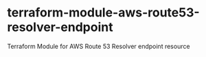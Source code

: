 # terraform-module-aws-route53-resolver-endpoint
Terraform Module for AWS Route 53 Resolver endpoint resource
